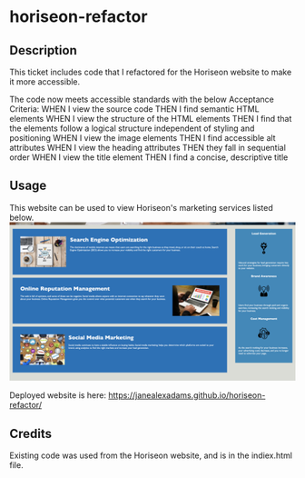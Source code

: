 # horiseon-refactor

## Description

This ticket includes code that I refactored for the Horiseon website to make it more accessible.

The code now meets accessible standards with the below Acceptance Criteria:
WHEN I view the source code
THEN I find semantic HTML elements
WHEN I view the structure of the HTML elements
THEN I find that the elements follow a logical structure independent of styling and positioning
WHEN I view the image elements
THEN I find accessible alt attributes
WHEN I view the heading attributes
THEN they fall in sequential order
WHEN I view the title element
THEN I find a concise, descriptive title

## Usage

This website can be used to view Horiseon's marketing services listed below. 
![Marketing Services](assets/images/marketing-services.png)

Deployed website is here: https://janealexadams.github.io/horiseon-refactor/

## Credits

Existing code was used from the Horiseon website, and is in the indiex.html file. 